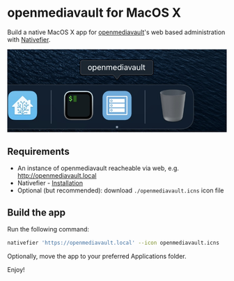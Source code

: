 # openmediavault for MacOS X

Build a native MacOS X app for [openmediavault](https://github.com/openmediavault/openmediavault/)'s web based administration with [Nativefier](https://github.com/nativefier/nativefier).

![Screenshot of a MacOS X dock with a running openmediavault app](./screenshot.jpg)

## Requirements

- An instance of openmediavault reacheable via web, e.g. <http://openmediavault.local>
- Nativefier - [Installation](https://github.com/nativefier/nativefier#installation)
- Optional (but recommended): download `./openmediavault.icns` icon file

## Build the app

Run the following command:

```sh
nativefier 'https://openmediavault.local' --icon openmediavault.icns
```

Optionally, move the app to your preferred Applications folder.

Enjoy!
